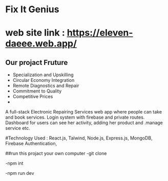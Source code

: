 # Fix It Genius 
# web site link : https://eleven-daeee.web.app/

## Our projact Fruture

- Specialization and Upskilling
- Circular Economy Integration
- Remote Diagnostics and Repair
- Commitment to Quality
- Competitive Prices
- 
A full-stack Electronic Repairing Services web app where people can take and book services.
Login system with firebase and private routes. Dashboard for users can see her activity, adding
her product and .manage service etc.


#Technology Used : React.js, Talwind, Node.js, Express.js, MongoDB, Firebase Authentication,

##run this projact your own computer
-git clone

-npm int

-npm run dev
